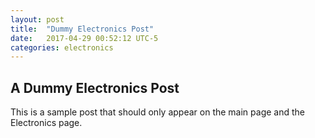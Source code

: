 ```yaml
---
layout: post
title:  "Dummy Electronics Post"
date:   2017-04-29 00:52:12 UTC-5    
categories: electronics
---
```


## A Dummy Electronics Post
This is a sample post that should only appear on the main page and the Electronics page.
